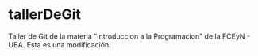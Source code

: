 # tallerDeGit

Taller de Git de la materia "Introduccion a la Programacion" de la FCEyN - UBA.
Esta es una modificación.
